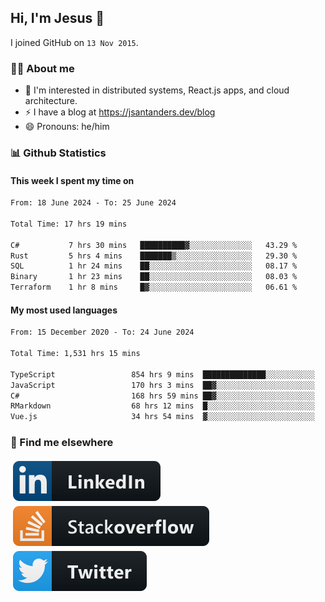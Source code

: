 ## Hi, I'm Jesus 👋

I joined GitHub on `13 Nov 2015`.

<!-- Talking about you -->

### 👨‍💻 About me

- 👦 I'm interested in distributed systems, React.js apps, and cloud architecture.
- ⚡️ I have a blog at <https://jsantanders.dev/blog>
- 😄 Pronouns: he/him

### 📊 Github Statistics

#### This week I spent my time on

<!--START_SECTION:weekly-->

```txt
From: 18 June 2024 - To: 25 June 2024

Total Time: 17 hrs 19 mins

C#           7 hrs 30 mins   ██████████▓░░░░░░░░░░░░░░   43.29 %
Rust         5 hrs 4 mins    ███████▒░░░░░░░░░░░░░░░░░   29.30 %
SQL          1 hr 24 mins    ██░░░░░░░░░░░░░░░░░░░░░░░   08.17 %
Binary       1 hr 23 mins    ██░░░░░░░░░░░░░░░░░░░░░░░   08.03 %
Terraform    1 hr 8 mins     █▓░░░░░░░░░░░░░░░░░░░░░░░   06.61 %
```

<!--END_SECTION:weekly-->

#### My most used languages

<!--START_SECTION:alltime-->

```txt
From: 15 December 2020 - To: 24 June 2024

Total Time: 1,531 hrs 15 mins

TypeScript                 854 hrs 9 mins  ██████████████░░░░░░░░░░░   55.78 %
JavaScript                 170 hrs 3 mins  ██▓░░░░░░░░░░░░░░░░░░░░░░   11.11 %
C#                         168 hrs 59 mins ██▓░░░░░░░░░░░░░░░░░░░░░░   11.04 %
RMarkdown                  68 hrs 12 mins  █░░░░░░░░░░░░░░░░░░░░░░░░   04.45 %
Vue.js                     34 hrs 54 mins  ▓░░░░░░░░░░░░░░░░░░░░░░░░   02.28 %
```

<!--END_SECTION:alltime-->

### 📢 Find me elsewhere

<p>
  <a target="_blank" href="https://linkedin.com/in/jsantanders">
    <img src="https://github.com/jsantanders/jsantanders/blob/master/img/linkedin.svg" alt="LinkedIn" style="vertical-align:top; margin:4px">
  </a>
  
  <a target="_blank" href="https://stackoverflow.com/users/7318331/jesus-santander">
    <img src="https://github.com/jsantanders/jsantanders/blob/master/img/stackoverflow.svg" alt="StackOverflow" style="vertical-align:top; margin:4px">
  </a>
  
  <a target="_blank" href="http://twitter.com/jsantanders">
    <img src="https://github.com/jsantanders/jsantanders/blob/master/img/twitter.svg" alt="Twitter" style="vertical-align:top; margin:4px">
  </a>
</p>
